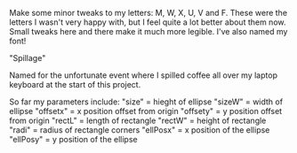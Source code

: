 Make some minor tweaks to my letters: M, W, X, U, V and F. These were the letters I wasn't very happy with, but I feel quite a lot better about them now. Small tweaks here and there make it much more legible. I've also named my font! 

"Spillage"

Named for the unfortunate event where I spilled coffee all over my laptop keyboard at the start of this project.




So far my parameters include:
  "size"    = hieght of ellipse
  "sizeW"   = width of ellipse 
  "offsetx" = x position offset from origin
  "offsety" = y position offset from origin
  "rectL"   = length of rectangle
  "rectW"   = height of rectangle
  "radi"    = radius of rectangle corners
  "ellPosx" = x position of the ellipse
  "ellPosy" = y position of the ellipse
